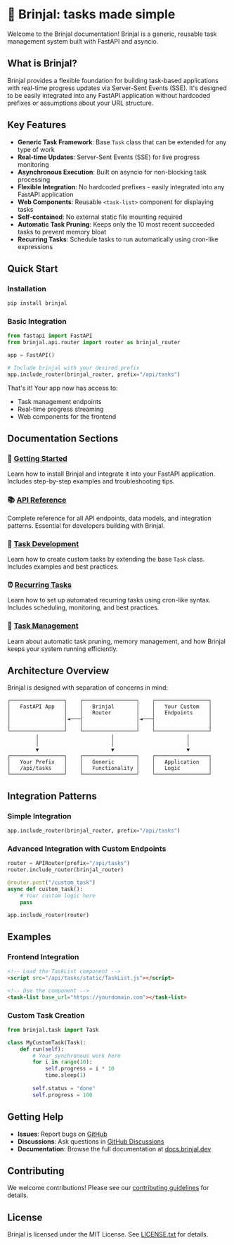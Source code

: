 # 🍆 Brinjal: tasks made simple

Welcome to the Brinjal documentation! Brinjal is a generic, reusable task management system built with FastAPI and asyncio.

## What is Brinjal?

Brinjal provides a flexible foundation for building task-based applications with real-time progress updates via Server-Sent Events (SSE). It's designed to be easily integrated into any FastAPI application without hardcoded prefixes or assumptions about your URL structure.

## Key Features

- **Generic Task Framework**: Base `Task` class that can be extended for any type of work
- **Real-time Updates**: Server-Sent Events (SSE) for live progress monitoring
- **Asynchronous Execution**: Built on asyncio for non-blocking task processing
- **Flexible Integration**: No hardcoded prefixes - easily integrated into any FastAPI application
- **Web Components**: Reusable `<task-list>` component for displaying tasks
- **Self-contained**: No external static file mounting required
- **Automatic Task Pruning**: Keeps only the 10 most recent succeeded tasks to prevent memory bloat
- **Recurring Tasks**: Schedule tasks to run automatically using cron-like expressions

## Quick Start

### Installation

```bash
pip install brinjal
```

### Basic Integration

```python
from fastapi import FastAPI
from brinjal.api.router import router as brinjal_router

app = FastAPI()

# Include brinjal with your desired prefix
app.include_router(brinjal_router, prefix="/api/tasks")
```

That's it! Your app now has access to:
- Task management endpoints
- Real-time progress streaming
- Web components for the frontend

## Documentation Sections

### 🚀 [Getting Started](getting-started.md)
Learn how to install Brinjal and integrate it into your FastAPI application. Includes step-by-step examples and troubleshooting tips.

### 📚 [API Reference](api-reference.md)
Complete reference for all API endpoints, data models, and integration patterns. Essential for developers building with Brinjal.

### 🔧 [Task Development](task-development.md)
Learn how to create custom tasks by extending the base `Task` class. Includes examples and best practices.

### ⏰ [Recurring Tasks](recurring-tasks.md)
Learn how to set up automated recurring tasks using cron-like syntax. Includes scheduling, monitoring, and best practices.

### 🧹 [Task Management](task-management.md)
Learn about automatic task pruning, memory management, and how Brinjal keeps your system running efficiently.

## Architecture Overview

Brinjal is designed with separation of concerns in mind:

```
┌─────────────────┐    ┌─────────────────┐    ┌─────────────────┐
│   FastAPI App   │    │   Brinjal       │    │   Your Custom   │
│                 │    │   Router        │    │   Endpoints     │
│                 │◄───┤                 │◄───┤                 │
│                 │    │                 │    │                 │
└─────────────────┘    └─────────────────┘    └─────────────────┘
         │                       │                       │
         │                       │                       │
         ▼                       ▼                       ▼
┌─────────────────┐    ┌─────────────────┐    ┌─────────────────┐
│   Your Prefix   │    │   Generic       │    │   Application   │
│   /api/tasks    │    │   Functionality │    │   Logic         │
└─────────────────┘    └─────────────────┘    └─────────────────┘
```

## Integration Patterns

### Simple Integration
```python
app.include_router(brinjal_router, prefix="/api/tasks")
```

### Advanced Integration with Custom Endpoints
```python
router = APIRouter(prefix="/api/tasks")
router.include_router(brinjal_router)

@router.post("/custom_task")
async def custom_task():
    # Your custom logic here
    pass

app.include_router(router)
```

## Examples

### Frontend Integration
```html
<!-- Load the TaskList component -->
<script src="/api/tasks/static/TaskList.js"></script>

<!-- Use the component -->
<task-list base_url="https://yourdomain.com"></task-list>
```

### Custom Task Creation
```python
from brinjal.task import Task

class MyCustomTask(Task):
    def run(self):
        # Your synchronous work here
        for i in range(10):
            self.progress = i * 10
            time.sleep(1)
        
        self.status = "done"
        self.progress = 100
```

## Getting Help

- **Issues**: Report bugs on [GitHub](https://github.com/sg-s/brinjal/issues)
- **Discussions**: Ask questions in [GitHub Discussions](https://github.com/sg-s/brinjal/discussions)
- **Documentation**: Browse the full documentation at [docs.brinjal.dev](https://docs.brinjal.dev)

## Contributing

We welcome contributions! Please see our [contributing guidelines](https://github.com/sg-s/brinjal/blob/main/CONTRIBUTING.md) for details.

## License

Brinjal is licensed under the MIT License. See [LICENSE.txt](../LICENSE.txt) for details.
